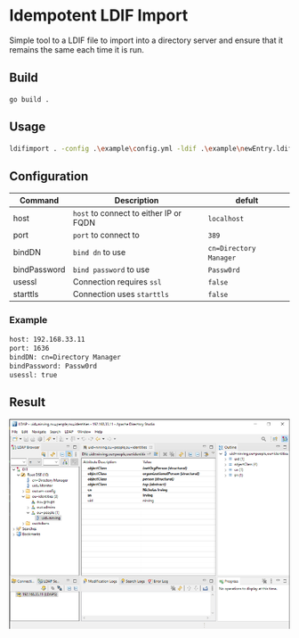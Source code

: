 # Idempotent LDIF Import

Simple tool to a LDIF file to import into a directory server and ensure that it remains the same each time it is run.

## Build

```
go build .
```

## Usage

```bash
ldifimport . -config .\example\config.yml -ldif .\example\newEntry.ldif
```

## Configuration

| Command | Description | defult |
| --- | --- | --- |
| host| `host` to connect to either IP or FQDN|`localhost`|
| port| `port` to connect to| `389`|
| bindDN| `bind dn` to use | `cn=Directory Manager`|
| bindPassword| `bind password` to use | `Passw0rd` |
| usessl| Connection requires `ssl` | `false` |
| starttls|  Connection uses `starttls` |`false`| 

### Example

```
host: 192.168.33.11
port: 1636
bindDN: cn=Directory Manager
bindPassword: Passw0rd
usessl: true
```

## Result

![Example](images/example.png)
